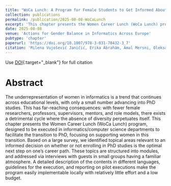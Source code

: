 ```yaml
---
title: "WoCa Lunch: A Program for Female Students to Get Informed About PhD Studies"
collection: publications
permalink: /publication/2025-08-08-WoCaLunch
excerpt: 'This chapter presents the Women Career Lunch (WoCa Lunch) program, designed to be executed in informatics/computer science departments to facilitate the transition to PhD, focusing on supporting women in this transition.'
date: 2025-08-08
venue: 'Actions for Gender Balance in Informatics Across Europe'
pubtype: 'chapter'
paperurl: 'https://doi.org/10.1007/978-3-031-78432-3_7'
citation: 'Milena Vujošević Janičić, Erika Ábrahám, Amal Mersni, Oleksandra Yeremenko & Miguel Goulão, "WoCa Lunch: A Program for Female Students to Get Informed About PhD Studies", In: Penzenstadler, B., Boudaoud, K., Di Marco, A., Caner-Yıldırım, S. (eds) Actions for Gender Balance in Informatics Across Europe. Springer, Cham., pp. 105-135, August, 2025.'
---
```

Use [DOI](https://doi.org/10.1007/978-3-031-78432-3_7){:target="_blank"} for full citation

# Abstract

The underrepresentation of women in informatics is a trend that continues across educational levels, with only a small number advancing into PhD studies. This has far-reaching consequences: with fewer female researchers, professors, supervisors, mentors, and role models, there exists a detrimental cycle where the absence of diversity perpetuates itself. This chapter presents the Women Career Lunch (WoCa Lunch) program, designed to be executed in informatics/computer science departments to facilitate the transition to PhD, focusing on supporting women in this transition. Based on a large survey, we identified topical areas relevant to an informed decision on whether or not enrolling in PhD studies is the optimal next step on one’s career path. These topics are structured into modules, and addressed via interviews with guests in small groups having a familiar atmosphere. A detailed description of the contents in different languages, guidelines for the execution, and reporting on pilot executions make the program easily implementable locally with relatively little effort and a low budget.
